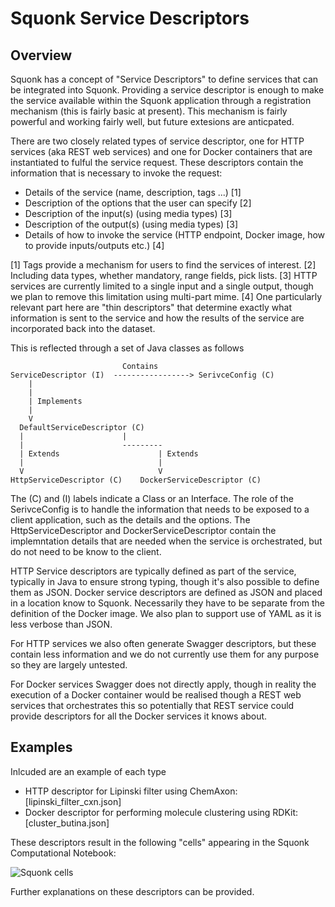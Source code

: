 # Squonk Service Descriptors

## Overview

Squonk has a concept of "Service Descriptors" to define services that can be integrated into Squonk.
Providing a service descriptor is enough to make the service available within the Squonk application through
a registration mechanism (this is fairly basic at present). This mechanism is fairly powerful and working fairly well, but future extesions are anticpated.

There are two closely related types of service descriptor, one for HTTP services (aka REST web services) and one for Docker containers that are instantiated to fulful the service request. These descriptors contain the information that is necessary to invoke the request:

* Details of the service (name, description, tags ...) [1]
* Description of the options that the user can specify [2]
* Description of the input(s) (using media types) [3]
* Description of the output(s) (using media types) [3]
* Details of how to invoke the service (HTTP endpoint, Docker image, how to provide inputs/outputs etc.) [4]

[1] Tags provide a mechanism for users to find the services of interest. 
[2] Including data types, whether mandatory, range fields, pick lists.
[3] HTTP services are currently limited to a single input and a single output, though we plan to remove this limitation using multi-part mime.
[4] One particularly relevant part here are "thin descriptors" that determine exactly what information is sent to the service and how the results of the service are incorporated back into the dataset.

This is reflected through a set of Java classes as follows

                             Contains
    ServiceDescriptor (I)  -----------------> SerivceConfig (C)
        |
        |
        | Implements
        |
        V
      DefaultServiceDescriptor (C)
      |                      |
      |                      ---------
      | Extends                      | Extends            
      |                              |
      V                              V
    HttpServiceDescriptor (C)    DockerServiceDescriptor (C)

The (C) and (I) labels indicate a Class or an Interface.
The role of the SerivceConfig is to handle the information that needs to be exposed to a client application, such as the details and the options.
The HttpServiceDescriptor and DockerServiceDescriptor contain the implemntation details that are needed when the service is orchestrated, but do not need to be know to the client.

HTTP Service descriptors are typically defined as part of the service, typically in Java to ensure strong typing, though it's also possible to define them as JSON.
Docker service descriptors are defined as JSON and placed in a location know to Squonk. Necessarily they have to be separate from the definition of the Docker image.
We also plan to support use of YAML as it is less verbose than JSON.

For HTTP services we also often generate Swagger descriptors, but these contain less information and we do not currently use them for any purpose so they are largely untested.

For Docker services Swagger does not directly apply, though in reality the execution of a Docker container would be realised though a REST web services that orchestrates this so potentially that REST service could provide descriptors for all the Docker services it knows about.  


## Examples

Inlcuded are an example of each type

* HTTP descriptor for Lipinski filter using ChemAxon: [lipinski_filter_cxn.json]
* Docker descriptor for performing molecule clustering using RDKit: [cluster_butina.json]

These descriptors result in the following "cells" appearing in the Squonk Computational Notebook: 

![Squonk cells](/cells.png)

Further explanations on these descriptors can be provided.

